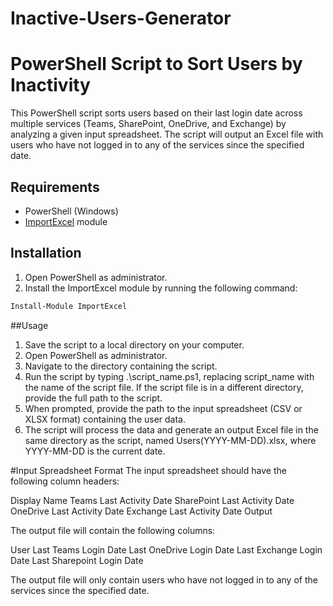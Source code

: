 # Inactive-Users-Generator
# PowerShell Script to Sort Users by Inactivity

This PowerShell script sorts users based on their last login date across multiple services (Teams, SharePoint, OneDrive, and Exchange) by analyzing a given input spreadsheet. The script will output an Excel file with users who have not logged in to any of the services since the specified date.

## Requirements

- PowerShell (Windows)
- [ImportExcel](https://www.powershellgallery.com/packages/ImportExcel) module

## Installation

1. Open PowerShell as administrator.
2. Install the ImportExcel module by running the following command:

```powershell
Install-Module ImportExcel
```

##Usage
1. Save the script to a local directory on your computer.
2. Open PowerShell as administrator.
3. Navigate to the directory containing the script.
4. Run the script by typing .\script_name.ps1, replacing script_name with the name of the script file. If the script file is in a different directory, provide the full path to the script.
5. When prompted, provide the path to the input spreadsheet (CSV or XLSX format) containing the user data.
6. The script will process the data and generate an output Excel file in the same directory as the script, named Users(YYYY-MM-DD).xlsx, where YYYY-MM-DD is the current date.

#Input Spreadsheet Format
The input spreadsheet should have the following column headers:

Display Name
Teams Last Activity Date
SharePoint Last Activity Date
OneDrive Last Activity Date
Exchange Last Activity Date
Output

The output file will contain the following columns:

User
Last Teams Login Date
Last OneDrive Login Date
Last Exchange Login Date
Last Sharepoint Login Date

The output file will only contain users who have not logged in to any of the services since the specified date.
